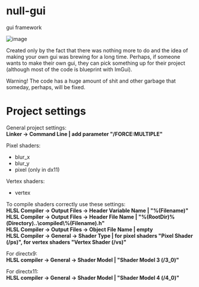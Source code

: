 # null-gui
gui framework

![image](https://user-images.githubusercontent.com/60057961/121350610-57077e00-c944-11eb-97a8-76ba754277d9.png)

Created only by the fact that there was nothing more to do and the idea of making your own gui was brewing for a long time.
Perhaps, if someone wants to make their own gui, they can pick something up for their project (although most of the code is blueprint with ImGui).

Warning! The code has a huge amount of shit and other garbage that someday, perhaps, will be fixed.

# Project settings
General project settings:  
**Linker -> Command Line | add parameter "/FORCE:MULTIPLE"**

Pixel shaders:  
* blur_x
* blur_y
* pixel (only in dx11)

Vertex shaders:  
* vertex

To compile shaders correctly use these settings:  
**HLSL Compiler -> Output Files -> Header Variable Name | "%(Filename)"  
HLSL Compiler -> Output Files -> Header File Name | "%(RootDir)%(Directory)..\compiled\\%(Filename).h"  
HLSL Compiler -> Output Files -> Object File Name | empty  
HLSL Compiler -> General -> Shader Type | for pixel shaders "Pixel Shader (/ps)", for vertex shaders "Vertex Shader (/vs)"**

For directx9:  
**HLSL compiler -> General -> Shader Model | "Shader Model 3 (/3_0)"**

For directx11:  
**HLSL compiler -> General -> Shader Model | "Shader Model 4 (/4_0)"**
